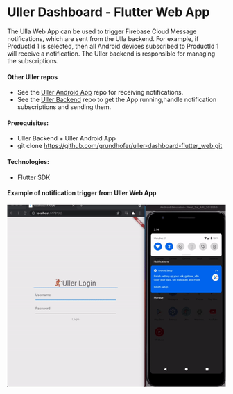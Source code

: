 # Uller Dashboard - Flutter Web App

The Ulla Web App can be used to trigger Firebase Cloud Message notifications, which are sent from the Ulla backend. For example, if ProductId 1 is selected, then all Android devices subscribed to ProductId 1 will receive a notification. The Uller backend is responsible for managing the subscriptions.

#### Other Uller repos 
- See the [Uller Android App](https://github.com/grundhofer/uller-android) repo for receiving notifications.
- See the [Uller Backend](https://github.com/grundhofer/uller-backend) repo to get the App running,handle notification subscriptions and sending them.

#### Prerequisites:
- Uller Backend + Uller Android App
- git clone https://github.com/grundhofer/uller-dashboard-flutter_web.git

#### Technologies:
- Flutter SDK

#### Example of notification trigger from Uller Web App
![UllerAndroid notification](https://github.com/grundhofer/uller-dashboard-flutter_web/blob/main/docs/uller%20flutter%20notfication%20example%20footage.gif)
